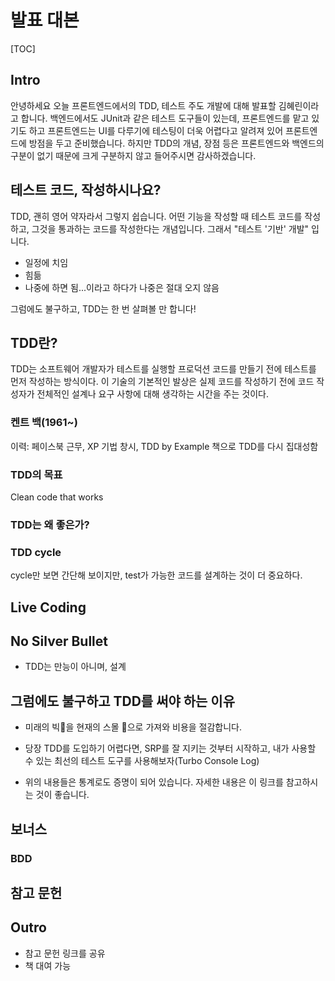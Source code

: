 # 발표 대본

[TOC]

## Intro

안녕하세요 오늘 프론트엔드에서의 TDD, 테스트 주도 개발에 대해 발표할 김혜린이라고 합니다. 백엔드에서도 JUnit과 같은 테스트 도구들이 있는데, 프론트엔드를 맡고 있기도 하고 프론트엔드는 UI를 다루기에 테스팅이 더욱 어렵다고 알려져 있어 프론트엔드에 방점을 두고 준비했습니다. 하지만 TDD의 개념, 장점 등은 프론트엔드와 백엔드의 구분이 없기 때문에 크게 구분하지 않고 들어주시면 감사하겠습니다.

## 테스트 코드, 작성하시나요?

TDD, 괜히 영어 약자라서 그렇지 쉽습니다. 어떤 기능을 작성할 때 테스트 코드를 작성하고, 그것을 통과하는 코드를 작성한다는 개념입니다. 그래서 "테스트 '기반' 개발" 입니다.

- 일정에 치임
- 힘듦
- 나중에 하면 됨...이라고 하다가 나중은 절대 오지 않음

그럼에도 불구하고, TDD는 한 번 살펴볼 만 합니다!

## TDD란?

TDD는 소프트웨어 개발자가 테스트를 실행할 프로덕션 코드를 만들기 전에 테스트를 먼저 작성하는 방식이다. 이 기술의 기본적인 발상은 실제 코드를 작성하기 전에 코드 작성자가 전체적인 설계나 요구 사항에 대해 생각하는 시간을 주는 것이다.

### 켄트 백(1961~)

이력: 페이스북 근무, XP 기법 창시, TDD by Example 책으로 TDD를 다시 집대성함

### TDD의 목표

Clean code that works

### TDD는 왜 좋은가?

### TDD cycle



cycle만 보면 간단해 보이지만, test가 가능한 코드를 설계하는 것이 더 중요하다.

## Live Coding

## No Silver Bullet

- TDD는 만능이 아니며, 설계

## 그럼에도 불구하고 TDD를 써야 하는 이유

- 미래의 빅:poop:을 현재의 스몰 :poop:으로 가져와 비용을 절감합니다.
- 당장 TDD를 도입하기 어렵다면, SRP를 잘 지키는 것부터 시작하고, 내가 사용할 수 있는 최선의 테스트 도구를 사용해보자(Turbo Console Log)

- 위의 내용들은 통계로도 증명이 되어 있습니다. 자세한 내용은 이 링크를 참고하시는 것이 좋습니다.

## 보너스

### BDD

## 참고 문헌

## Outro

- 참고 문헌 링크를 공유
- 책 대여 가능